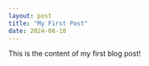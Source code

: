```yaml
---
layout: post
title: "My First Post"
date: 2024-08-10
---
```


This is the content of my first blog post!